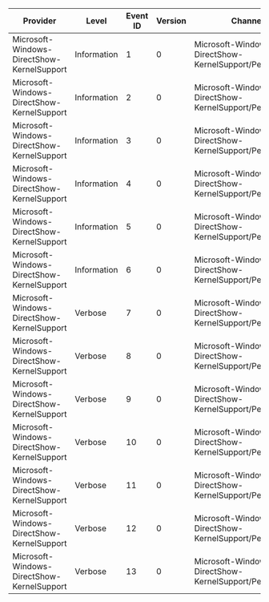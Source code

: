 Provider                                    |  Level        |  Event ID  |  Version  |  Channel                                                 |  Task            |  Opcode  |  Keyword  |  Message
--------------------------------------------|---------------|------------|-----------|----------------------------------------------------------|------------------|----------|-----------|---------------------------------------------------------------------
Microsoft-Windows-DirectShow-KernelSupport  |  Information  |  1         |  0        |  Microsoft-Windows-DirectShow-KernelSupport/Performance  |  KSProxy Info    |  Enter   |           |
Microsoft-Windows-DirectShow-KernelSupport  |  Information  |  2         |  0        |  Microsoft-Windows-DirectShow-KernelSupport/Performance  |  KSProxy Info    |  Exit    |           |
Microsoft-Windows-DirectShow-KernelSupport  |  Information  |  3         |  0        |  Microsoft-Windows-DirectShow-KernelSupport/Performance  |  KSProxy Info    |  Enter   |           |
Microsoft-Windows-DirectShow-KernelSupport  |  Information  |  4         |  0        |  Microsoft-Windows-DirectShow-KernelSupport/Performance  |  KSProxy Info    |  Exit    |           |
Microsoft-Windows-DirectShow-KernelSupport  |  Information  |  5         |  0        |  Microsoft-Windows-DirectShow-KernelSupport/Performance  |  KSProxy Info    |  Enter   |           |
Microsoft-Windows-DirectShow-KernelSupport  |  Information  |  6         |  0        |  Microsoft-Windows-DirectShow-KernelSupport/Performance  |  KSProxy Info    |  Exit    |           |
Microsoft-Windows-DirectShow-KernelSupport  |  Verbose      |  7         |  0        |  Microsoft-Windows-DirectShow-KernelSupport/Performance  |  KSProxy Buffer  |          |           |  InputPin_Receive: Pointer = {Buffer}; Timestamp = {TimeStamp}
Microsoft-Windows-DirectShow-KernelSupport  |  Verbose      |  8         |  0        |  Microsoft-Windows-DirectShow-KernelSupport/Performance  |  KSProxy Buffer  |          |           |  ProcessInput_Start: Pointer = {Buffer}; Timestamp = {TimeStamp}
Microsoft-Windows-DirectShow-KernelSupport  |  Verbose      |  9         |  0        |  Microsoft-Windows-DirectShow-KernelSupport/Performance  |  KSProxy Buffer  |          |           |  ProcessInput_Complete: Pointer = {Buffer}; Timestamp = {TimeStamp}
Microsoft-Windows-DirectShow-KernelSupport  |  Verbose      |  10        |  0        |  Microsoft-Windows-DirectShow-KernelSupport/Performance  |  KSProxy Buffer  |          |           |  ProcessOutput_Start: Pointer = {Buffer}; Timestamp = {TimeStamp}
Microsoft-Windows-DirectShow-KernelSupport  |  Verbose      |  11        |  0        |  Microsoft-Windows-DirectShow-KernelSupport/Performance  |  KSProxy Buffer  |          |           |  ProcessOutput_Complete: Pointer = {Buffer}; Timestamp = {TimeStamp}
Microsoft-Windows-DirectShow-KernelSupport  |  Verbose      |  12        |  0        |  Microsoft-Windows-DirectShow-KernelSupport/Performance  |  KSProxy Buffer  |          |           |  DeviceIo_Start: Pointer = {Buffer}; Timestamp = {TimeStamp}
Microsoft-Windows-DirectShow-KernelSupport  |  Verbose      |  13        |  0        |  Microsoft-Windows-DirectShow-KernelSupport/Performance  |  KSProxy Buffer  |          |           |  DeviceIo_Complete: Pointer = {Buffer}; Timestamp = {TimeStamp}
